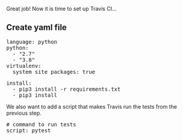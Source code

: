 Great job! Now it is time to set up Travis CI...

## Create yaml file
<pre class="file" data-filename="search/.travis.yml" data-target="replace">
language: python
python:
  - "2.7"
  - "3.8"
virtualenv:
  system_site_packages: true
</pre>

<pre class="file" data-filename="search/.travis.yml" data-target="append">
install:
  - pip3 install -r requirements.txt
  - pip3 install 
</pre>

We also want to add a script that makes Travis run the tests from the previous step.
<pre class="file" data-filename="search/.travis.yml" data-target="append">
# command to run tests
script: pytest
</pre>

